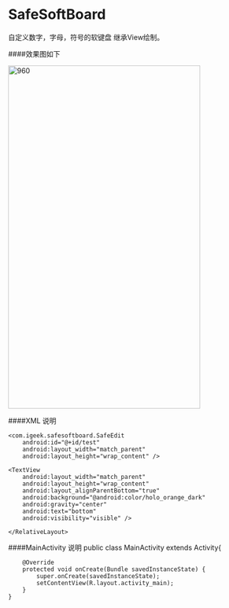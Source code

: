 # SafeSoftBoard
自定义数字，字母，符号的软键盘 继承View绘制。

####效果图如下

<img src="https://github.com/igeek-YZ/SafeSoftBoard/blob/master/pics/customsoftkeyboard.gif" width = "390" height = "698" alt="960" align=center />


####XML 说明
	<RelativeLayout xmlns:android="http://schemas.android.com/apk/res/android"
    xmlns:tools="http://schemas.android.com/tools"
    xmlns:app="http://schemas.android.com/apk/res-auto"
    android:layout_width="match_parent"
    android:layout_height="match_parent" >

    <com.igeek.safesoftboard.SafeEdit
        android:id="@+id/test"
        android:layout_width="match_parent"
        android:layout_height="wrap_content" />

    <TextView
        android:layout_width="match_parent"
        android:layout_height="wrap_content"
        android:layout_alignParentBottom="true"
        android:background="@android:color/holo_orange_dark"
        android:gravity="center"
        android:text="bottom"
        android:visibility="visible" />

	</RelativeLayout>

####MainActivity 说明
	public class MainActivity extends Activity{

		@Override
		protected void onCreate(Bundle savedInstanceState) {
			super.onCreate(savedInstanceState);
			setContentView(R.layout.activity_main);
		}
	}

